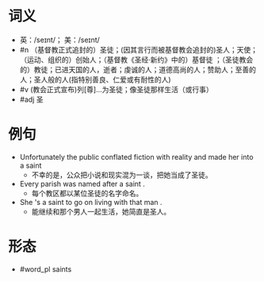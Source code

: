 # 词义
- 英：/seɪnt/； 美：/seɪnt/
- #n （基督教正式追封的）圣徒；(因其言行而被基督教会追封的)圣人；天使；（运动、组织的）创始人；（基督教《圣经·新约》中的）基督徒 ；（圣徒教会的）教徒；已进天国的人，逝者；虔诚的人；道德高尚的人；赞助人；至善的人；圣人般的人(指特别善良、仁爱或有耐性的人)
- #v (教会正式宣布)列[尊]…为圣徒；像圣徒那样生活（或行事）
- #adj 圣
# 例句
- Unfortunately the public conflated fiction with reality and made her into a saint
	- 不幸的是，公众把小说和现实混为一谈，把她当成了圣徒。
- Every parish was named after a saint .
	- 每个教区都以某位圣徒的名字命名。
- She 's a saint to go on living with that man .
	- 能继续和那个男人一起生活，她简直是圣人。
# 形态
- #word_pl saints
